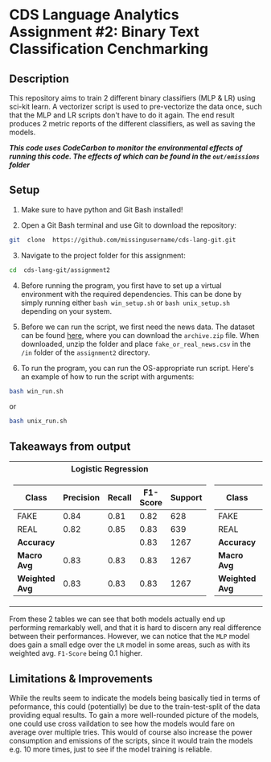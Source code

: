# CDS Language Analytics Assignment #2: Binary Text Classification Cenchmarking

## Description
This repository aims to train 2 different binary classifiers (MLP & LR) using sci-kit learn. A vectorizer script is used to pre-vectorize the data once, such that the MLP and LR scripts don't have to do it again. The end result produces 2 metric reports of the different classifiers, as well as saving the models.

***This code uses CodeCarbon to monitor the environmental effects of running this code. The effects of which can be found in the `out/emissions` folder***

## Setup

1. Make sure to have python and Git Bash installed!

2. Open a Git Bash terminal and use Git to download the repository:
```sh
git  clone  https://github.com/missingusername/cds-lang-git.git
```
3. Navigate to the project folder for this assignment:
```sh
cd  cds-lang-git/assignment2
```
4. Before running the program, you first have to set up a virtual environment with the required dependencies. This can be done by simply running either  `bash win_setup.sh`  or  `bash unix_setup.sh`  depending on your system.

5. Before we can run the script, we first need the news data. The dataset can be found [here](https://www.kaggle.com/datasets/jillanisofttech/fake-or-real-news), where you can download the `archive.zip` file. When downloaded, unzip the folder and place `fake_or_real_news.csv` in the `/in` folder of the `assignment2` directory.

6. To run the program, you can run the OS-appropriate run script. Here's an example of how to run the script with arguments:
```sh
bash win_run.sh
```
or
```sh
bash unix_run.sh
```

## Takeaways from output

<table>
<tr><th>Logistic Regression</th><th>MLP</th></tr>
<tr><td>

| Class    	| Precision | Recall | F1-Score | Support |
|--------------|-----------|--------|----------|---------|
| FAKE     	| 0.84  	| 0.81   | 0.82 	| 628 	|
| REAL     	| 0.82  	| 0.85   | 0.83 	| 639 	|
| **Accuracy** |       	|    	| 0.83 	| 1267	|
| **Macro Avg**| 0.83  	| 0.83   | 0.83 	| 1267	|
| **Weighted Avg** | 0.83  | 0.83   | 0.83 	| 1267	|

</td><td>

| Class    	| Precision | Recall | F1-Score | Support |
|--------------|-----------|--------|----------|---------|
| FAKE     	| 0.84  	| 0.82   | 0.83 	| 628 	|
| REAL     	| 0.83  	| 0.85   | 0.84 	| 639 	|
| **Accuracy** |       	|    	| 0.84 	| 1267	|
| **Macro Avg**| 0.84  	| 0.83   | 0.83 	| 1267	|
| **Weighted Avg** | 0.84  | 0.84   | 0.84 	| 1267	|

</td></tr> </table>

From these 2 tables we can see that both models actually end up performing remarkably well, and that it is hard to discern any real difference between their performances. However, we can notice that the `MLP` model does gain a small edge over the `LR` model in some areas, such as with its weighted avg. `F1-Score` being 0.1 higher.

## Limitations & Improvements

While the reults seem to indicate the models being basically tied in terms of peformance, this could (potentially) be due to the train-test-split of the data providing equal results. To gain a more well-rounded picture of the models, one could use cross vaildation to see how the models would fare on average over multiple tries. This would of course also increase the power consumption and emissions of the scripts, since it would train the models e.g. 10 more times, just to see if the model training is reliable.
